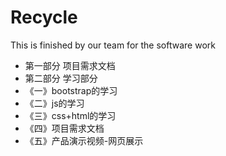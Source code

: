 # Recycle
This is finished by our team for the software work
* 第一部分 项目需求文档
* 第二部分 学习部分
* 《一》bootstrap的学习
* 《二》js的学习
* 《三》css+html的学习
* 《四》项目需求文档
* 《五》产品演示视频-网页展示
